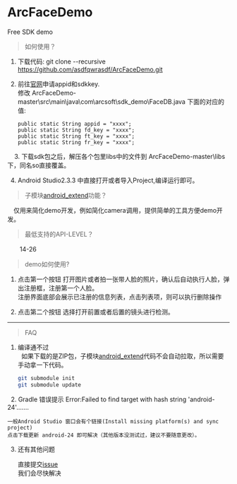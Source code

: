 # ArcFaceDemo
Free SDK demo

>如何使用？
 1. 下载代码: git clone --recursive https://github.com/asdfqwrasdf/ArcFaceDemo.git    

 2. 前往[官网](http://www.arcsoft.com.cn/ai/arcface.html)申请appid和sdkkey.    
修改 ArcFaceDemo-master\src\main\java\com\arcsoft\sdk_demo\FaceDB.java 下面的对应的值:

    	public static String appid = "xxxx"; 		
    	public static String fd_key = "xxxx";    
    	public static String ft_key = "xxxx";
   		public static String fr_key = "xxxx";
    
3. 下载sdk包之后，解压各个包里libs中的文件到 ArcFaceDemo-master\libs 下，同名so直接覆盖。

4. Android Studio2.3.3 中直接打开或者导入Project,编译运行即可。

> 子模块[android_extend](https://github.com/gqjjqg/android-extend)功能？

　仅用来简化demo开发，例如简化camera调用，提供简单的工具方便demo开发。

> 最低支持的API-LEVEL？

   　　14-26

> demo如何使用?

 1. 点击第一个按钮 打开图片或者拍一张带人脸的照片，确认后自动执行人脸，弹出注册框，注册第一个人脸。    
注册界面底部会展示已注册的信息列表，点击列表项，则可以执行删除操作    
    
 2. 点击第二个按钮 选择打开前置或者后置的镜头进行检测。

---------------
> FAQ
1. 编译通不过    
   如果下载的是ZIP包，子模块[android_extend](https://github.com/gqjjqg/android-extend)代码不会自动拉取，所以需要手动拿一下代码。    	
	```bash 
   	git submodule init
   	git submodule update
   	```
   
2. Gradle 错误提示 Error:Failed to find target with hash string 'android-24'.......
	
    一般Android Studio 窗口会有个链接(Install missing platform(s) and sync project)    
    点击下载更新 android-24 即可解决（其他版本没测试过，建议不要随意更改）。    
	
3.  还有其他问题

    直接提交[issue](https://github.com/asdfqwrasdf/ArcFaceDemo/issues)     
    我们会尽快解决    
	
